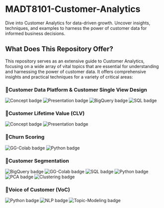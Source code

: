 # MADT8101-Customer-Analytics
Dive into Customer Analytics for data-driven growth. Uncover insights, techniques, and examples to harness the power of customer data for informed business decisions.

## What Does This Repository Offer?
This repository serves as an extensive guide to Customer Analytics, focusing on a wide array of vital topics that are essential for understanding and harnessing the power of customer data. It offers comprehensive insights and practical techniques for a variety of critical areas:

### :pushpin:Customer Data Platform & Customer Single View Design
![Concept badge](https://img.shields.io/badge/-Concept-purple.svg)
![Presentation badge](https://img.shields.io/badge/-Presentation-purple.svg)
![BigQuery badge](https://img.shields.io/badge/-BigQuery-blue.svg)
![SQL badge](https://img.shields.io/badge/-SQL-green.svg)

### :pushpin:Customer Lifetime Value (CLV)
![Concept badge](https://img.shields.io/badge/-Concept-purple.svg)
![Presentation badge](https://img.shields.io/badge/-Presentation-purple.svg)

### :pushpin:Churn Scoring
![GG-Colab badge](https://img.shields.io/badge/-Google--Colab-blue.svg) 
![Python badge](https://img.shields.io/badge/-Python-green.svg)

### :pushpin:Customer Segmentation
![BigQuery badge](https://img.shields.io/badge/-BigQuery-blue.svg)
![GG-Colab badge](https://img.shields.io/badge/-Google--Colab-blue.svg) 
![SQL badge](https://img.shields.io/badge/-SQL-green.svg)
![Python badge](https://img.shields.io/badge/-Python-green.svg)
![PCA badge](https://img.shields.io/badge/-PCA-yellow.svg)
![Clustering badge](https://img.shields.io/badge/-Clustering-yellow.svg)

### :pushpin:Voice of Customer (VoC)
![Python badge](https://img.shields.io/badge/-Python-green.svg)
![NLP badge](https://img.shields.io/badge/-NLP-yellow.svg)
![Topic-Modeling badge](https://img.shields.io/badge/-Topic--Modeling-yellow.svg)
